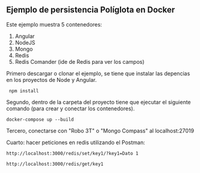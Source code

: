 ## Ejemplo de persistencia Políglota en Docker

Este ejemplo muestra 5 contenedores:
1) Angular
2) NodeJS
3) Mongo
4) Redis
5) Redis Comander (ide de Redis para ver los campos)

Primero descargar o clonar el ejemplo, se tiene que instalar las depencias en los proyectos de Node y Angular.

```
 npm install
```
Segundo, dentro de la carpeta del proyecto tiene que ejecutar el siguiente comando (para crear y conectar los contenedores).
```
docker-compose up --build
```

Tercero, conectarse con "Robo 3T" o "Mongo Compass" al localhost:27019

Cuarto: hacer peticiones en redis utilizando el Postman:
```
http://localhost:3000/redis/set/key1/?key1=Dato 1
```
```
http://localhost:3000/redis/get/key1
```